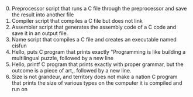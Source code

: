 0. Preprocessor
script that runs a C file through the preprocessor and save the result into another file
1. Compiler
script that compiles a C file but does not link
2. Assembler
script that generates the assembly code of a C code and save it in an output file.
3. Name
script that compiles a C file and creates an executable named cisfun
4. Hello, puts
C program that prints exactly "Programming is like building a multilingual puzzle, followed by a new line
5. Hello, printf
C program that prints exactly with proper grammar, but the outcome is a piece of art,, followed by a new line.
6. Size is not grandeur, and territory does not make a nation
C program that prints the size of various types on the computer it is compiled and run on
